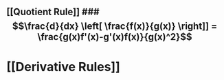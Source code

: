 ## [[Quotient Rule]] ### $$\frac{d}{dx} \left[ \frac{f(x)}{g(x)} \right]] = \frac{g(x)f'(x)-g'(x)f(x)}{g(x)^2}$$



# [[Derivative Rules]]